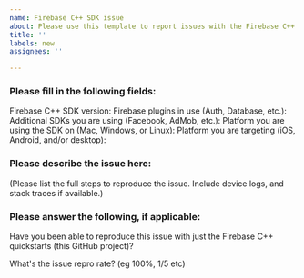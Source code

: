 ```yaml
---
name: Firebase C++ SDK issue
about: Please use this template to report issues with the Firebase C++ SDK.
title: ''
labels: new
assignees: ''

---
```


### Please fill in the following fields:
Firebase C++ SDK version: 
Firebase plugins in use (Auth, Database, etc.):
Additional SDKs you are using (Facebook, AdMob, etc.): 
Platform you are using the SDK on (Mac, Windows, or Linux): 
Platform you are targeting (iOS, Android, and/or desktop): 

### Please describe the issue here:
(Please list the full steps to reproduce the issue. Include device logs, and stack traces if available.)

### Please answer the following, if applicable:
Have you been able to reproduce this issue with just the Firebase C++ quickstarts (this GitHub project)?

What's the issue repro rate? (eg 100%, 1/5 etc)
